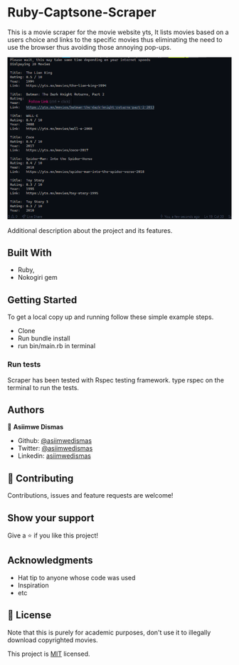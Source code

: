 # Ruby-Captsone-Scraper

This is a movie scraper for the movie website yts, It lists movies based on a users choice and links to the specific movies thus eliminating the need to use the browser thus avoiding those annoying pop-ups.

![screenshot](screenshot.png)

Additional description about the project and its features.

## Built With

- Ruby,
- Nokogiri gem

## Getting Started

To get a local copy up and running follow these simple example steps.

- Clone
- Run bundle install
- run bin/main.rb in terminal

### Run tests

Scraper has been tested with Rspec testing framework. type rspec on the terminal to run the tests.

## Authors

👤 **Asiimwe Dismas**

- Github: [@asiimwedismas](https://github.com/asiimwedismas)
- Twitter: [@asiimwedismas](https://twitter.com/asiimwedismas)
- Linkedin: [asiimwedismas](https://www.linkedin.com/in/asiimwedismas/)

## 🤝 Contributing

Contributions, issues and feature requests are welcome!

## Show your support

Give a ⭐️ if you like this project!

## Acknowledgments

- Hat tip to anyone whose code was used
- Inspiration
- etc

## 📝 License

Note that this is purely for academic purposes, don't use it to illegally download copyrighted movies.

This project is [MIT](lic.url) licensed.
